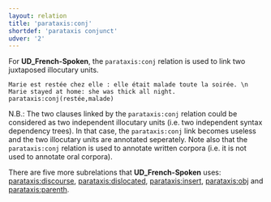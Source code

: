 ```yaml
---
layout: relation
title: 'parataxis:conj'
shortdef: 'parataxis conjunct'
udver: '2'
---
```


For **UD_French-Spoken**, the `parataxis:conj` relation is used to link two juxtaposed illocutary units.

~~~ sdparse
Marie est restée chez elle : elle était malade toute la soirée. \n Marie stayed at home: she was thick all night.
parataxis:conj(restée,malade)
~~~

N.B.: The two clauses linked by the `parataxis:conj` relation could be considered as two independent illocutary units (i.e. two independent syntax dependency trees).
In that case, the `parataxis:conj` link becomes useless and the two illocutary units are annotated seperately.
Note also that the `parataxis:conj` relation is used to annotate written corpora (i.e. it is not used to annotate oral corpora).

There are five more subrelations that **UD_French-Spoken** uses: [parataxis:discourse](), [parataxis:dislocated](), [parataxis:insert](), [parataxis:obj]() and [parataxis:parenth]().

